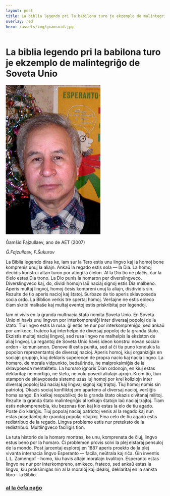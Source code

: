 ```yaml
---
layout: post
title: La biblia legendo pri la babilona turo je ekzemplo de malintegriĝo de Soveta Unio
overlay: red
hero: /assets/img/gxamsxid.jpg
---
```


# La biblia legendo pri  la babilona turo  je ekzemplo de malintegriĝo  de Soveta Unio

![Ĝamŝid Fajzullaev, ano de AET (2007)](/assets/img/gxamsxid.jpg)

Ĝamŝid Fajzullaev, ano de AET (2007)



*Ĝ.Fajzullaev, F.Ŝukurov*

La Biblia legendo diras ke, iam sur la Tero estis unu lingvo kaj la homoj bone komprenis unuj la aliajn. Ankaŭ la regado estis sola  — la Dia. La homoj decidis konstrui altan turon por atingi la ĉielon. Al la Dio tio ne plaĉis, ĉar la ĉielo estas Dia trono. La Dio punis la homaron per diverslingveco. Diverslingveco kaj, do, dividi homojn laŭ naciaj signoj estis Dia malbeno. Aperis multaj lingvoj, homoj ĉesis kompreni unuj la aliajn, disdividis sin. Rezulte de tio aperis nacioj kaj ŝtatoj. Surbaze de tio aperis sklavposeda socia ordo. La Biblion verkis tre spertaj homoj. Verŝajne ne estis ebleco ĉiam skribi malkaŝe kaj multaj
eventoj estis priskribitaj per legendoj.  
  
Iam ni vivis en la granda multnacia ŝtato nomita Soveta Unio. En Soveta Unio ni havis unu lingvon por interkompreniĝi inter diversaj popoloj de la ŝtato. Tiu lingvo estis la rusa. ĝi estis ne nur por interkompreniĝo, sed ankaŭ por amikeco, frateco kaj interhelpo de diversaj popoloj de la granda ŝtato. Ekzistis multaj naciaj lingvoj, sed rusa lingvo ne malhelpis la ekziston de aliaj lingvoj. La regantoj de Soveta Unio havis ideon konstrui novan socian ordon - komunismon. Denove ili estis punita, sed al ĉi tiu puno kondukis la popolon reprezentantoj de diversaj nacioj. Aperis homoj, kiuj organiziĝis en sociajn grupojn, kiuj deklaris superecon de propra nacio kaj nacia lingvo. La homaro, de morala vidpunkto, bedaŭrinde, ne malproksimiĝis de la sklavposeda mentaliteto. La homaro ignoris Dian ordonojn, en kiuj estas deklaritaj: ne mortigu, ne ŝtelu, ne volu posedi aliulajn ajxojn. Krom tio, tiun stampon de sklavposeda sistemo uzas iuj homoj por krei koliziojn inter diversaj popoloj laŭ naciaj kaj lingvaj signoj kaj trajtoj. Tiuj homoj nomis sin patriotoj. Okazis sociaj konfliktoj pro aparteno al diversaj nacioj, verŝiĝis homa sango. En kelkaj respublikoj de la granda ŝtato okazis civitanaj militoj. Rezulte la granda ŝtato malintegriĝis al kelkajn ŝtatojn laŭ naciaj trajtoj. Tiam estis nekomprenebla, kiu bezonas tion kaj kio estas la elo de tiu agado. Poste ĉio klariĝis. Tiuj popolaj
naciaj patriotoj venis al la regado kaj nun estas posedantoj de grandaj popolaj riĉajxoj. Fina celo de tiu agado estis redistribuo de la regado. Lingva problemo estis nur preteksto de la redistribuo. Multlingveco faciligis tion.  
  
La tuta historio de la homaro montras, ke unu, komprenata de ĉiuj, lingvo estus beno por la homaro. Ĉi problemon provis solvi la plej elstaraj pensuloj de la mondo. Post jarcentaj esploroj en 1887 aperis proekto de la plej vivanta internacia lingvo Esperanto — facila, neŭtrala kaj riĉa. Ĝin inventis L.L. Zamengof - homo, kiu havis altajn moralajn kvalitojn. Esperanto estas lingvo ne nur por interkompreno, amikeco, frateco, sed ankaŭ estas la lingvo, kiu proksimigas nin al la moraloj kaj idealoj, deklaritaj en la sankta libro - la Biblio. 

### [al la ĉefa paĝo](espermov.htm)

